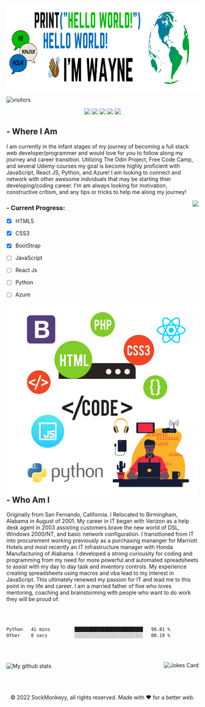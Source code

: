 <img align="center" width="100%" height="225px" src="https://github.com/SockMonkeyy/SockMonkeyy/blob/main/Blue%20and%20Yellow%20Modern%20Artisan%20Parties%20and%20Celebrations%20X-Frame%20Banner.png"/>


![visitors](https://visitor-badge.glitch.me/badge?page_id=sockmonkeyy.id)

<div align="center"

<img src="https://img.shields.io/badge/HTML5-E34F26?style=for-the-badge&logo=html5&logoColor=white" />
<img src="https://img.shields.io/badge/CSS3-1572B6?style=for-the-badge&logo=css3&logoColor=white" />
<img src="https://img.shields.io/badge/Bootstrap-563D7C?style=for-the-badge&logo=bootstrap&logoColor=white" />
<img src="https://img.shields.io/badge/JavaScript-323330?style=for-the-badge&logo=javascript&logoColor=F7DF1E" />
<img src="https://img.shields.io/badge/React-20232A?style=for-the-badge&logo=react&logoColor=61DAFB" />
<img src="https://img.shields.io/badge/Python-3776AB?style=for-the-badge&logo=python&logoColor=white" />

</div>

<!--
**SockMonkeyy/SockMonkeyy** is a ✨ _special_ ✨ repository because its `README.md` (this file) appears on your GitHub profile.

Here are some ideas to get you started:

- 🔭 I’m currently working on ...
-  I’m currently learning ...
- 👯 I’m looking to collaborate on ...
- 🤔 I’m looking for help with ...
- 💬 Ask me about ...
- 📫 How to reach me: ...
- 😄 Pronouns: ...
- ⚡ Fun fact: ...
-->
## - Where I Am
I am currently in the infant stages of my journey of becoming a full stack web developer/programmer and would love for you to follow along my journey and career transition. Utilizing The Odin Project, Free Code Camp, and several Udemy courses my goal is become highly proficient with JavaScript, React JS, Python, and Azure! I am looking to connect and network with other awesome indviduals that may be starting thier developing/coding career. I'm am always looking for motivation, constructive critism, and any tips or tricks to help me along my journey! 

<p align="left">
 <img align="right" src="https://github-readme-stats.vercel.app/api/top-langs/?username=sockmonkeyy&layout=compact&theme=merko&hide_border=true"/>
 
### - Current Progress:
 - [x] HTML5
 - [x] CSS3
 - [x] BootStrap
 - [ ] JavaScript
 - [ ] React Js
 - [ ] Python
 - [ ] Azure
 
 
 </p>
  
 <img width="500px" align="right" src="https://github.com/SockMonkeyy/SockMonkeyy/blob/main/Untitled%20design(6).png?raw=true"/>

## - Who Am I
Originally from San Fernando, California. I Relocated to Birmingham, Alabama in August of 2001. 
My career in IT began with Verizon as a help desk agent in 2003 assisting customers brave the new world of DSL, Windows 2000/NT, and basic network configuration. I transitioned from IT into procurement working previously as a purchasing mananger for Marriott Hotels and most recently an IT infrastructure manager with Honda Manufacturing of Alabama. I developed a strong curiousity for coding and programming from my need for more powerful and automated spreadsheets to assist with my day to day task and inventory controls. My experience creating spreadsheets using macros and vba lead to my interest in JavaScript. This ultimately renewed my passion for IT and lead me to this point in my life and career. I am a married father of five who loves mentoring, coaching and brainstorming with people who want to do work they will be proud of. 

<br><br>

<!--START_SECTION:waka-->

```text
Python   41 mins         █████████████████████████   99.81 %
Other    0 secs          ░░░░░░░░░░░░░░░░░░░░░░░░░   00.19 %
```

<!--END_SECTION:waka-->

<br><br>
<div>
<img align="center" src="https://github-readme-stats.vercel.app/api?username=sockmonkeyy&show_icons=true&include_all_commits=true&theme=merko&hide_border=true" alt="My github stats" /> 
<img align="right" src="https://readme-jokes.vercel.app/api" alt="Jokes Card" />
</div>
<br><br><br>
<p align="center"> © 2022 SockMonkeyy, all rights reserved. Made with ❤️ for a better web. </p>
<p align="center">
</p>
